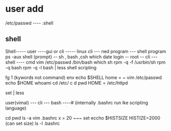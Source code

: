 # user add

/etc/passwd ---- :shell

## shell

Shell----- user ----gui or cli ----- linux
cli --- ned program --- shell program 
ps -aux
shell (prompt) -- sh , bash ,csh
which date
login  -- root -- cli --- shell ---- cmd
vim /etc/passwd
/bin/bash 
which sh
rpm -q -f /usrbin/sh
rpm -q bash
rpm -q -l bash | less
shell scripting

fg 1 (kywords not command)
env
echo $SHELL
home = ~
vim /etc/passwd
echo $HOME
whoami
cd /etc/
c d
pwd
HOME = /etc/httpd

set | less

user(vimal) --- cli --- bash ----# (internally .bashrc run lke scripting language)

cd 
pwd
ls -a
vim .bashrc
x = 20 ~~~
set 
eccho $HISTSIZE
HISTIZE=2000 (can set size)
ls -l .bashrc

